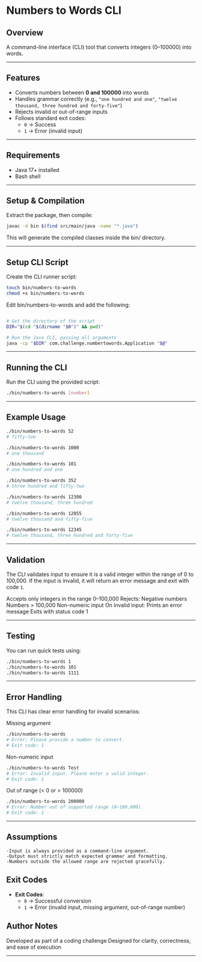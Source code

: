 # Numbers to Words CLI

## Overview
A command-line interface (CLI) tool that converts integers (0–100000) into words.

---
## Features
- Converts numbers between **0 and 100000** into words
- Handles grammar correctly (e.g., `"one hundred and one"`, `"twelve thousand, three hundred and forty-five"`)
- Rejects invalid or out-of-range inputs
- Follows standard exit codes:
  - `0` → Success
  - `1` → Error (invalid input)

---

## Requirements
- Java 17+ installed
- Bash shell

---

## Setup & Compilation
Extract the package, then compile:
```bash
javac -d bin $(find src/main/java -name "*.java")
```
This will generate the compiled classes inside the bin/ directory.

---

## Setup CLI Script
Create the CLI runner script:
```bash
touch bin/numbers-to-words
chmod +x bin/numbers-to-words
```
Edit bin/numbers-to-words and add the following:
```bash

# Get the directory of the script
DIR="$(cd "$(dirname "$0")" && pwd)"

# Run the Java CLI, passing all arguments
java -cp "$DIR" com.challenge.numbertowords.Application "$@"
```
---

## Running the CLI
Run the CLI using the provided script:
```bash
./bin/numbers-to-words [number]
```
---

## Example Usage
```bash
./bin/numbers-to-words 52
# fifty-two

./bin/numbers-to-words 1000
# one thousand

./bin/numbers-to-words 101
# one hundred and one

./bin/numbers-to-words 352
# three hundred and fifty-two

./bin/numbers-to-words 12300
# twelve thousand, three hundred

./bin/numbers-to-words 12055
# twelve thousand and fifty-five

./bin/numbers-to-words 12345
# twelve thousand, three hundred and forty-five
```
---
## Validation
The CLI validates input to ensure it is a valid integer within the range of 0 to 100,000.
If the input is invalid, it will return an error message and exit with code `1`.

Accepts only integers in the range 0–100,000
Rejects:
    Negative numbers
    Numbers > 100,000
    Non-numeric input
On invalid input:
    Prints an error message
    Exits with status code 1

---

## Testing
You can run quick tests using:
```bash
./bin/numbers-to-words 1
./bin/numbers-to-words 101
./bin/numbers-to-words 1111
```
---

## Error Handling
This CLI has clear error handling for invalid scenarios:

Missing argument
```bash
./bin/numbers-to-words
# Error: Please provide a number to convert.
# Exit code: 1
```

Non-numeric input
```bash
./bin/numbers-to-words Test
# Error: Invalid input. Please enter a valid integer.
# Exit code: 1
```

Out of range (< 0 or > 100000)
```bash
./bin/numbers-to-words 200000
# Error: Number out of supported range (0–100,000).
# Exit code: 1
```
---

## Assumptions

    -Input is always provided as a command-line argument.
    -Output must strictly match expected grammar and formatting.
    -Numbers outside the allowed range are rejected gracefully.

## Exit Codes
- **Exit Codes**:
  - `0` → Successful conversion
  - `1` → Error (invalid input, missing argument, out-of-range number)

## Author Notes

   Developed as part of a coding challenge
   Designed for clarity, correctness, and ease of execution

---
